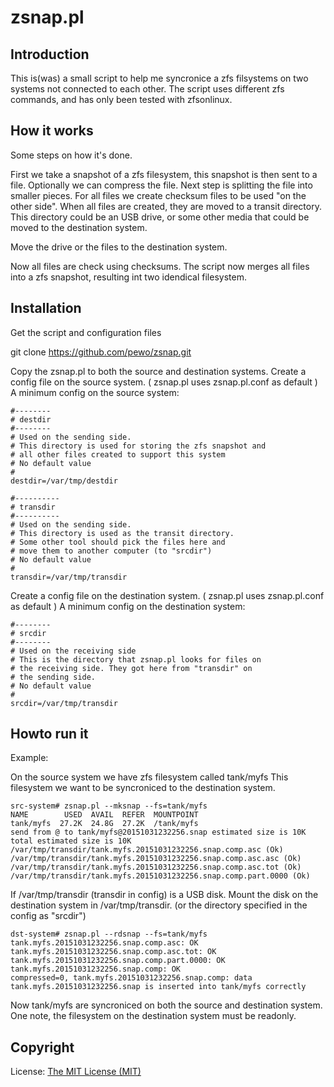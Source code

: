 # zsnap.pl

## Introduction

This is(was) a small script to help me syncronice a zfs filsystems on 
two systems not connected to each other.
The script uses different zfs commands, and has only been tested with zfsonlinux.

## How it works

Some steps on how it's done.

First we take a snapshot of a zfs filesystem, this snapshot is then sent to a file.
Optionally we can compress the file. Next step is splitting the file into smaller
pieces. For all files we create checksum files to be used "on the other side".
When all files are created, they are moved to a transit directory.
This directory could be an USB drive, or some other media that could be moved to
the destination system.

Move the drive or the files to the destination system.

Now all files are check using checksums. The script now merges all files into a zfs 
snapshot, resulting int two idendical filesystem.

## Installation

Get the script and configuration files

git clone https://github.com/pewo/zsnap.git

Copy the zsnap.pl to both the source and destination systems.
Create a config file on the source system.
( zsnap.pl uses zsnap.pl.conf as default )
A minimum config on the source system:

	#--------
	# destdir 
	#--------
	# Used on the sending side.
	# This directory is used for storing the zfs snapshot and 
	# all other files created to support this system
	# No default value
	#
	destdir=/var/tmp/destdir

	#----------
	# transdir
	#----------
	# Used on the sending side.
	# This directory is used as the transit directory.
	# Some other tool should pick the files here and
	# move them to another computer (to "srcdir")
	# No default value
	#
	transdir=/var/tmp/transdir

Create a config file on the destination system.
( zsnap.pl uses zsnap.pl.conf as default )
A minimum config on the destination system:

	#--------
	# srcdir
	#--------
	# Used on the receiving side
	# This is the directory that zsnap.pl looks for files on
	# the receiving side. They got here from "transdir" on
	# the sending side.
	# No default value
	#
	srcdir=/var/tmp/transdir

## Howto run it

Example: 

On the source system we have zfs filesystem called tank/myfs
This filesystem we want to be syncroniced to the destination system.

	src-system# zsnap.pl --mksnap --fs=tank/myfs
	NAME        USED  AVAIL  REFER  MOUNTPOINT
	tank/myfs  27.2K  24.8G  27.2K  /tank/myfs
	send from @ to tank/myfs@20151031232256.snap estimated size is 10K
	total estimated size is 10K
	/var/tmp/transdir/tank.myfs.20151031232256.snap.comp.asc (Ok)
	/var/tmp/transdir/tank.myfs.20151031232256.snap.comp.asc.asc (Ok)
	/var/tmp/transdir/tank.myfs.20151031232256.snap.comp.asc.tot (Ok)
	/var/tmp/transdir/tank.myfs.20151031232256.snap.comp.part.0000 (Ok)

If /var/tmp/transdir (transdir in config) is a USB disk.
Mount the disk on the destination system in /var/tmp/transdir.
(or the directory specified in the config as "srcdir")

	dst-system# zsnap.pl --rdsnap --fs=tank/myfs
	tank.myfs.20151031232256.snap.comp.asc: OK
	tank.myfs.20151031232256.snap.comp.asc.tot: OK
	tank.myfs.20151031232256.snap.comp.part.0000: OK
	tank.myfs.20151031232256.snap.comp: OK
	compressed=0, tank.myfs.20151031232256.snap.comp: data
	tank.myfs.20151031232256.snap is inserted into tank/myfs correctly

Now tank/myfs are syncroniced on both the source and destination system.
One note, the filesystem on the destination system must be readonly.

## Copyright

License: [The MIT License (MIT)](LICENSE)

